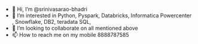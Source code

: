 - 👋 Hi, I’m @srinivasarao-bhadri
- 👀 I’m interested in Python, Pyspark, Databricks, Informatica Powercenter , Snowflake, DB2, teradata SQL, 
- 💞️ I’m looking to collaborate on all mentioned above
- 📫 How to reach me on my mobile 8888787585

<!---
srinivasarao-bhadri/srinivasarao-bhadri is a ✨ special ✨ repository.
You can click the Preview link to take a look at your changes.
--->
